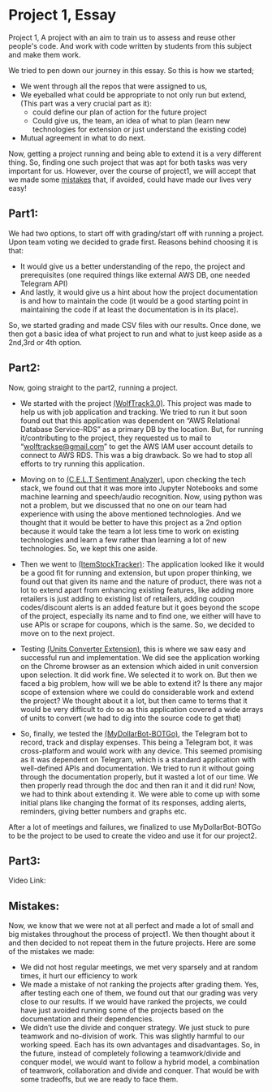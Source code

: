# Project 1, Essay <a name="head"></a>
Project 1, A project with an aim to train us to assess and reuse other people's code. And work with code written by students from this subject and make them work.

We tried to pen down our journey in this essay.
So this is how we started;
- We went through all the repos that were assigned to us,
- We eyeballed what could be appropriate to not only run but extend, (This part was a very crucial part as it):
  - could define our plan of action for the future project
  - Could give us, the team, an idea of what to plan (learn new technologies for extension or just understand the existing code)
- Mutual agreement in what to do next.

Now, getting a project running and being able to extend it is a very different thing. So, finding one such project that was apt for both tasks was very important for us.
However, over the course of project1, we will accept that we made some [mistakes](#mistakes) that, if avoided, could have made our lives very easy!

## Part1: <a name="part1"></a>
We had two options, to start off with grading/start off with running a project. Upon team voting we decided to grade first. Reasons behind choosing it is that:
- It would give us a better understanding of the repo, the project and prerequisites (one required things like external AWS DB, one needed Telegram API)
- And lastly, it would give us a hint about how the project documentation is and how to maintain the code (it would be a good starting point in maintaining the code if at least the documentation is in its place).

So, we started grading and made CSV files with our results. Once done, we then got a basic idea of what project to run and what to just keep aside as a 2nd,3rd or 4th option.

## Part2: <a name="part2"></a>
Now, going straight to the part2, running a project.
- We started with the project [(WolfTrack3.0)](https://github.com/nehajaideep/WolfTrack3.0). This project was made to help us with job application and tracking. We tried to run it but soon found out that this application was dependent on “AWS Relational Database Service-RDS” as a primary DB by the location. But, for running it/contributing to the project, they requested us to mail to “wolftrackse@gmail.com” to get the AWS IAM user account details to connect to AWS RDS. This was a big drawback. So we had to stop all efforts to try running this application.

- Moving on to [(C.E.L.T Sentiment Analyzer)](https://github.com/mrpudlo/SE_Project1/), upon checking the tech stack, we found out that it was more into Jupyter Notebooks and some machine learning and speech/audio recognition. Now, using python was not a problem, but we discussed that no one on our team had experience with using the above mentioned technologies. And we thought that it would be better to have this project as a 2nd option because it would take the team a lot less time to work on existing technologies and learn a few rather than learning a lot of new technologies. So, we kept this one aside.

- Then we went to [(ItemStockTracker)](https://github.com/shahrk/ItemStockTracker/): The application looked like it would be a good fit for running and extension, but upon proper thinking, we found out that given its name and the nature of product, there was not a lot to extend apart from enhancing existing features, like adding more retailers is just adding to existing list of retailers, adding coupon codes/discount alerts is an added feature but it goes beyond the scope of the project, especially its name and to find one, we either will have to use APIs or scrape for coupons, which is the same. So, we decided to move on to the next project.

- Testing [(Units Converter Extension)](https://github.com/NCSU-S/units_converter_extension/), this is where we saw easy and successful run and implementation. We did see the application working on the Chrome browser as an extension which aided in unit conversion upon selection. It did work fine. We selected it to work on. But then we faced a big problem, how will we be able to extend it? Is there any major scope of extension where we could do considerable work and extend the project? We thought about it a lot, but then came to terms that it would be very difficult to do so as this application covered a wide arrays of units to convert (we had to dig into the source code to get that)

- So, finally, we tested the [(MyDollarBot-BOTGo)](https://github.com/prithvish-doshi-17/MyDollarBot-BOTGo), the Telegram bot to record, track and display expenses. This being a Telegram bot, it was cross-platform and would work with any device. This seemed promising as it was dependent on Telegram, which is a standard application with well-defined APIs and documentation. We tried to run it without going through the documentation properly, but it wasted a lot of our time. We then properly read through the doc and then ran it and it did run! Now, we had to think about extending it. We were able to come up with some initial plans like changing the format of its responses, adding alerts, reminders, giving better numbers and graphs etc.

After a lot of meetings and failures, we finalized to use MyDollarBot-BOTGo to be the project to be used to create the video and use it for our project2.

## Part3: <a name="part3"></a>
Video Link:

## Mistakes: <a name="mistakes"></a>
Now, we know that we were not at all perfect and made a lot of small and big mistakes throughout the process of project1. We then thought about it and then decided to not repeat them in the future projects. Here are some of the mistakes we made:
- We did not host regular meetings, we met very sparsely and at random times, it hurt our efficiency to work
- We made a mistake of not ranking the projects after grading them. Yes, after testing each one of them, we found out that our grading was very close to our results. If we would have ranked the projects, we could have just avoided running some of the projects based on the documentation and their dependencies.
- We didn’t use the divide and conquer strategy. We just stuck to pure teamwork and no-division of work. This was slightly harmful to our working speed. Each has its own advantages and disadvantages. So, in the future, instead of completely following a teamwork/divide and conquer model, we would want to follow a hybrid model, a combination of teamwork, collaboration and divide and conquer. That would be with some tradeoffs, but we are ready to face them.
